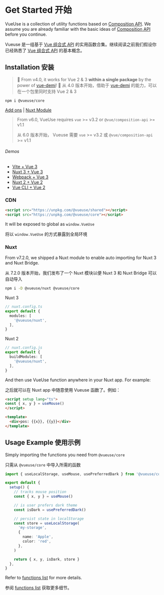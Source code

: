 # Get Started 开始

VueUse is a collection of utility functions based on [Composition API](https://v3.vuejs.org/guide/composition-api-introduction.html). We assume you are already familiar with the basic ideas of [Composition API](https://v3.vuejs.org/guide/composition-api-introduction.html) before you continue.

Vueuse 是一组基于 [Vue 组合式 API](https://v3.vuejs.org/guide/composition-api-introduction.html) 的实用函数合集。继续阅读之前我们假设你已经熟悉了  [Vue 组合式  API](https://v3.vuejs.org/guide/composition-api-introduction.html) 的基本概念。

## Installation 安装

> 🎩 From v4.0, it works for Vue 2 & 3 **within a single package** by the power of [vue-demi](https://github.com/vueuse/vue-demi)!
> 🎩 从 4.0 版本开始，借助于  [vue-demi](https://github.com/vueuse/vue-demi) 的能力，可以在一个包里同时支持 Vue 2 & 3

```bash
npm i @vueuse/core
```

[Add ons](/add-ons.html) | [Nuxt Module](/guide/index.html#nuxt)

> From v6.0, VueUse requires `vue` >= v3.2 or `@vue/composition-api` >= v1.1
> 
> 从 6.0 版本开始， Vueuse 需要 `vue` >= v3.2 或 `@vue/composition-api` >= v1.1

###### Demos

- [Vite + Vue 3](https://github.com/vueuse/vueuse-vite-starter)
- [Nuxt 3 + Vue 3](https://github.com/antfu/vitesse-nuxt3)
- [Webpack + Vue 3](https://github.com/vueuse/vueuse-vue3-example)
- [Nuxt 2 + Vue 2](https://github.com/antfu/vitesse-nuxt-bridge)
- [Vue CLI + Vue 2](https://github.com/vueuse/vueuse-vue2-example)

### CDN

```html
<script src="https://unpkg.com/@vueuse/shared"></script>
<script src="https://unpkg.com/@vueuse/core"></script>
```

It will be exposed to global as `window.VueUse`

将以 `window.VueUse` 的方式暴露到全局环境

### Nuxt

From v7.2.0, we shipped a Nuxt module to enable auto importing for Nuxt 3 and Nuxt Bridge.

从 7.2.0 版本开始，我们发布了一个 Nuxt 模块以便 Nuxt 3 和 Nuxt Bridge 可以自动导入

```bash
npm i -D @vueuse/nuxt @vueuse/core
```

Nuxt 3
```ts
// nuxt.config.ts
export default {
  modules: [
    '@vueuse/nuxt',
  ],
}
```

Nuxt 2
```ts
// nuxt.config.js
export default {
  buildModules: [
    '@vueuse/nuxt',
  ],
}
```

And then use VueUse function anywhere in your Nuxt app. For example:

之后就可以在 Nuxt app 中随意使用 Vueuse 函数了。例如：

```html
<script setup lang="ts">
const { x, y } = useMouse()
</script>

<template>
  <div>pos: {{x}}, {{y}}</div>
</template>
```

## Usage Example 使用示例

Simply importing the functions you need from `@vueuse/core`

只需从 `@vueuse/core` 中导入所需的函数


```ts
import { useLocalStorage, useMouse, usePreferredDark } from '@vueuse/core'

export default {
  setup() {
    // tracks mouse position
    const { x, y } = useMouse()

    // is user prefers dark theme
    const isDark = usePreferredDark()

    // persist state in localStorage
    const store = useLocalStorage(
      'my-storage',
      {
        name: 'Apple',
        color: 'red',
      },
    )

    return { x, y, isDark, store }
  },
}
```

Refer to [functions list](/functions) for more details.

参阅 [functions list](/functions) 获取更多细节。
